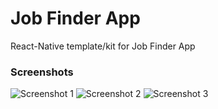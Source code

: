 # Job Finder App

React-Native template/kit for Job Finder App

### Screenshots

![Screenshot 1](https://imgur.com/sB9oq3m.png) ![Screenshot 2](https://imgur.com/cGBeuTr.png) ![Screenshot 3](https://imgur.com/iZSyXqc.png)
